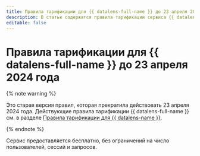 ```yaml
---
title: Правила тарификации для {{ datalens-full-name }} до 23 апреля 2024 года
description: В статье содержатся правила тарификации сервиса {{ datalens-name }}, которые прекратили действовать 23 апреля 2024 года.
editable: false
---
```


# Правила тарификации для {{ datalens-full-name }} до 23 апреля 2024 года

{% note warning %}

Это старая версия правил, которая прекратила действовать 23 апреля 2024 года. Действующие правила тарификации {{ datalens-full-name }} см. в разделе [Правила тарификации для {{ datalens-name }}](../pricing.md).

{% endnote %}

Сервис предоставляется бесплатно, без ограничений на число пользователей, сессий и запросов.

